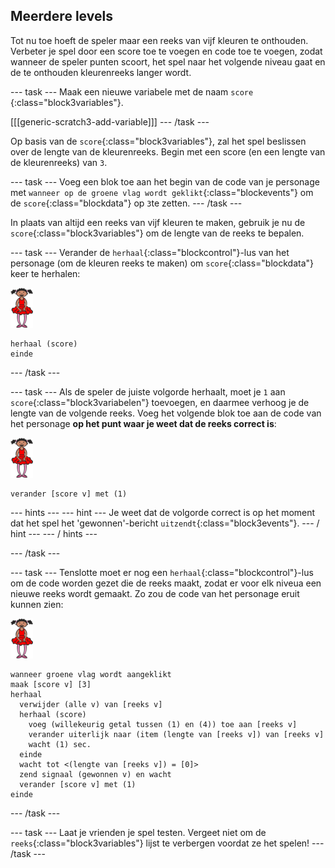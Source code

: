 ## Meerdere levels

Tot nu toe hoeft de speler maar een reeks van vijf kleuren te onthouden. Verbeter je spel door een score toe te voegen en code toe te voegen, zodat wanneer de speler punten scoort, het spel naar het volgende niveau gaat en de te onthouden kleurenreeks langer wordt.

--- task --- Maak een nieuwe variabele met de naam `score` {:class="block3variables"}.

[[[generic-scratch3-add-variable]]] --- /task ---

Op basis van de `score`{:class="block3variables"}, zal het spel beslissen over de lengte van de kleurenreeks. Begin met een score (en een lengte van de kleurenreeks) van `3`.

--- task --- Voeg een blok toe aan het begin van de code van je personage met `wanneer op de groene vlag wordt geklikt`{:class="blockevents"} om de `score`{:class="blockdata"} op `3`te zetten. --- /task ---

In plaats van altijd een reeks van vijf kleuren te maken, gebruik je nu de `score`{:class="block3variables"} om de lengte van de reeks te bepalen.

--- task --- Verander de `herhaal`{:class="blockcontrol"}-lus van het personage (om de kleuren reeks te maken) om `score`{:class="blockdata"} keer te herhalen:

![sprite](images/ballerina.png)

```blocks3
herhaal (score)
einde
```

--- /task ---

--- task --- Als de speler de juiste volgorde herhaalt, moet je `1` aan `score`{:class="block3variabelen"} toevoegen, en daarmee verhoog je de lengte van de volgende reeks. Voeg het volgende blok toe aan de code van het personage **op het punt waar je weet dat de reeks correct is**:

![sprite](images/ballerina.png)

```blocks3
verander [score v] met (1)
```

--- hints ---
 --- hint --- Je weet dat de volgorde correct is op het moment dat het spel het 'gewonnen'-bericht `uitzendt`{:class="block3events"}. --- / hint --- --- / hints ---

--- /task ---

--- task --- Tenslotte moet er nog een `herhaal`{:class="blockcontrol"}-lus om de code worden gezet die de reeks maakt, zodat er voor elk niveua een nieuwe reeks wordt gemaakt. Zo zou de code van het personage eruit kunnen zien:

![balletdanseres](images/ballerina.png)

```blocks3
wanneer groene vlag wordt aangeklikt
maak [score v] [3]
herhaal 
  verwijder (alle v) van [reeks v]
  herhaal (score)
    voeg (willekeurig getal tussen (1) en (4)) toe aan [reeks v]
    verander uiterlijk naar (item (lengte van [reeks v]) van [reeks v]
    wacht (1) sec.
  einde
  wacht tot <(lengte van [reeks v]) = [0]>
  zend signaal (gewonnen v) en wacht
  verander [score v] met (1)
einde
```

--- /task ---

--- task --- Laat je vrienden je spel testen. Vergeet niet om de `reeks`{:class="block3variables"} lijst te verbergen voordat ze het spelen! --- /task ---